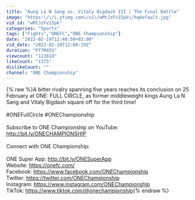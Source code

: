 ```yaml
---
title: "Aung La N Sang vs. Vitaly Bigdash III | The Final Battle"
image: "https:\/\/i.ytimg.com\/vi\/wMtJzFv15pk\/hqdefault.jpg"
vid_id: "wMtJzFv15pk"
categories: "Sports"
tags: ["Fights","ONEFC","ONE Championship"]
date: "2022-02-19T12:46:50+03:00"
vid_date: "2022-02-18T12:00:19Z"
duration: "PT7M45S"
viewcount: "123818"
likeCount: "1375"
dislikeCount: ""
channel: "ONE Championship"
---
```

{% raw %}A bitter rivalry spanning five years reaches its conclusion on 25 February at ONE: FULL CIRCLE, as former middleweight kings Aung La N Sang and Vitaly Bigdash square off for the third time!<br /><br />#ONEFullCircle #ONEChampionship<br /><br />Subscribe to ONE Championship on YouTube: <a rel="nofollow" target="blank" href="http://bit.ly/ONECHAMPIONSHIP">http://bit.ly/ONECHAMPIONSHIP</a><br /><br />Connect with ONE Championship: <br /><br />ONE Super App: <a rel="nofollow" target="blank" href="http://bit.ly/ONESuperApp">http://bit.ly/ONESuperApp</a><br />Website: <a rel="nofollow" target="blank" href="https://onefc.com/">https://onefc.com/</a> <br />Facebook: <a rel="nofollow" target="blank" href="https://www.facebook.com/ONEChampionship">https://www.facebook.com/ONEChampionship</a><br />Twitter: <a rel="nofollow" target="blank" href="https://twitter.com/ONEChampionship">https://twitter.com/ONEChampionship</a><br />Instagram: <a rel="nofollow" target="blank" href="https://www.instagram.com/ONEChampionship">https://www.instagram.com/ONEChampionship</a><br />TikTok: <a rel="nofollow" target="blank" href="https://www.tiktok.com/@onechampionship">https://www.tiktok.com/@onechampionship</a>{% endraw %}
